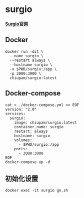 # surgio

[**Surgio官网**](https://surgio.js.org/guide.html)

## Docker

```shell
docker run -dit \
  --name surgio \
  --restart always \
  --hostname surgio \
  -v $PWD/surgio:/app \
  -p 3000:3000 \
  chiupam/surgio:latest
```

## Docker-compose
```shell
cat > ./docker-compose.yml << EOF
version: "2.0"
services:
  surgio:
    image: chiupam/surgio:latest
    container_name: surgio
    restart: always
    hostname: surgio
    volumes:
      - $PWD/surgio:/app
    ports:
      - 3000:3000
EOF
docker-compose up -d
```

## 初始化设置
```shell
docker exec -it surgio go.sh
```